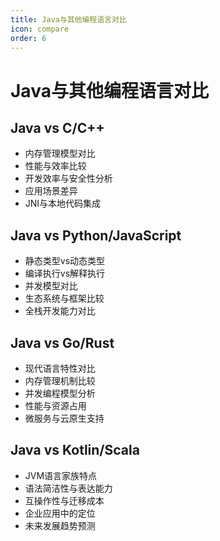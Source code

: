 ```yaml
---
title: Java与其他编程语言对比
icon: compare
order: 6
---
```


# Java与其他编程语言对比

## Java vs C/C++

- 内存管理模型对比
- 性能与效率比较
- 开发效率与安全性分析
- 应用场景差异
- JNI与本地代码集成

## Java vs Python/JavaScript

- 静态类型vs动态类型
- 编译执行vs解释执行
- 并发模型对比
- 生态系统与框架比较
- 全栈开发能力对比

## Java vs Go/Rust

- 现代语言特性对比
- 内存管理机制比较
- 并发编程模型分析
- 性能与资源占用
- 微服务与云原生支持

## Java vs Kotlin/Scala

- JVM语言家族特点
- 语法简洁性与表达能力
- 互操作性与迁移成本
- 企业应用中的定位
- 未来发展趋势预测
